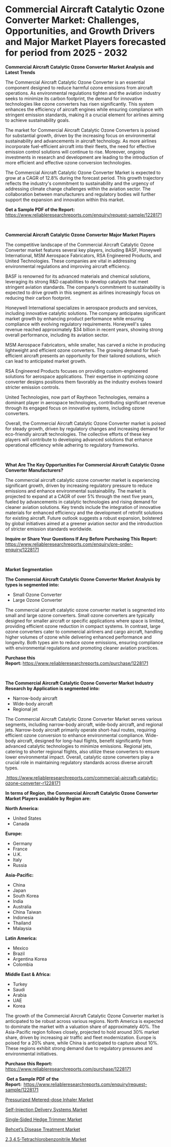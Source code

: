 <p><h1>Commercial Aircraft Catalytic Ozone Converter Market: Challenges, Opportunities, and Growth Drivers and Major Market Players forecasted for period from 2025 - 2032</h1></p><p><strong>Commercial Aircraft Catalytic Ozone Converter Market Analysis and Latest Trends</strong></p>
<p><p>The Commercial Aircraft Catalytic Ozone Converter is an essential component designed to reduce harmful ozone emissions from aircraft operations. As environmental regulations tighten and the aviation industry seeks to minimize its carbon footprint, the demand for innovative technologies like ozone converters has risen significantly. This system enhances the efficiency of aircraft engines while ensuring compliance with stringent emission standards, making it a crucial element for airlines aiming to achieve sustainability goals.</p><p>The market for Commercial Aircraft Catalytic Ozone Converters is poised for substantial growth, driven by the increasing focus on environmental sustainability and advancements in aircraft technology. As more airlines incorporate fuel-efficient aircraft into their fleets, the need for effective emission control solutions will continue to rise. Moreover, ongoing investments in research and development are leading to the introduction of more efficient and effective ozone conversion technologies.</p><p>The Commercial Aircraft Catalytic Ozone Converter Market is expected to grow at a CAGR of 12.8% during the forecast period. This growth trajectory reflects the industry's commitment to sustainability and the urgency of addressing climate change challenges within the aviation sector. The collaboration between manufacturers and regulatory bodies will further support the expansion and innovation within this market.</p></p>
<p><strong>Get a Sample PDF of the Report:&nbsp;</strong> <a href="https://www.reliableresearchreports.com/enquiry/request-sample/1228171?utm_campaign=121&utm_medium=2&utm_source=Github&utm_content=ia&utm_term=26032025&utm_id=commercial-aircraft-catalytic-ozone-converter">https://www.reliableresearchreports.com/enquiry/request-sample/1228171</a></p>
<p>&nbsp;</p>
<p><strong>Commercial Aircraft Catalytic Ozone Converter Major Market Players</strong></p>
<p><p>The competitive landscape of the Commercial Aircraft Catalytic Ozone Converter market features several key players, including BASF, Honeywell International, MSM Aerospace Fabricators, RSA Engineered Products, and United Technologies. These companies are vital in addressing environmental regulations and improving aircraft efficiency.</p><p>BASF is renowned for its advanced materials and chemical solutions, leveraging its strong R&D capabilities to develop catalysts that meet stringent aviation standards. The company’s commitment to sustainability is expected to drive growth in this segment as airlines increasingly focus on reducing their carbon footprint.</p><p>Honeywell International specializes in aerospace products and services, including innovative catalytic solutions. The company anticipates significant market growth by enhancing product performance while ensuring compliance with evolving regulatory requirements. Honeywell's sales revenue reached approximately $34 billion in recent years, showing strong overall performance, including its aviation sector.</p><p>MSM Aerospace Fabricators, while smaller, has carved a niche in producing lightweight and efficient ozone converters. The growing demand for fuel-efficient aircraft presents an opportunity for their tailored solutions, which can lead to anticipated market growth.</p><p>RSA Engineered Products focuses on providing custom-engineered solutions for aerospace applications. Their expertise in optimizing ozone converter designs positions them favorably as the industry evolves toward stricter emission controls.</p><p>United Technologies, now part of Raytheon Technologies, remains a dominant player in aerospace technologies, contributing significant revenue through its engaged focus on innovative systems, including ozone converters.</p><p>Overall, the Commercial Aircraft Catalytic Ozone Converter market is poised for steady growth, driven by regulatory changes and increasing demand for eco-friendly aircraft technologies. The collective efforts of these key players will contribute to developing advanced solutions that enhance operational efficiency while adhering to regulatory frameworks.</p></p>
<p>&nbsp;</p>
<p><strong>What Are The Key Opportunities For Commercial Aircraft Catalytic Ozone Converter Manufacturers?</strong></p>
<p><p>The commercial aircraft catalytic ozone converter market is experiencing significant growth, driven by increasing regulatory pressure to reduce emissions and enhance environmental sustainability. The market is projected to expand at a CAGR of over 5% through the next five years, fueled by advancements in catalytic technologies and rising demand for cleaner aviation solutions. Key trends include the integration of innovative materials for enhanced efficiency and the development of retrofit solutions for existing aircraft. Future outlook suggests a robust expansion, bolstered by global initiatives aimed at a greener aviation sector and the introduction of stricter emission standards worldwide.</p></p>
<p><strong>Inquire or Share Your Questions If Any Before Purchasing This Report:</strong> <a href="https://www.reliableresearchreports.com/enquiry/pre-order-enquiry/1228171?utm_campaign=121&utm_medium=2&utm_source=Github&utm_content=ia&utm_term=26032025&utm_id=commercial-aircraft-catalytic-ozone-converter">https://www.reliableresearchreports.com/enquiry/pre-order-enquiry/1228171</a></p>
<p>&nbsp;</p>
<p><strong>Market Segmentation</strong></p>
<p><strong>The Commercial Aircraft Catalytic Ozone Converter Market Analysis by types is segmented into:</strong></p>
<p><ul><li>Small Ozone Converter</li><li>Large Ozone Converter</li></ul></p>
<p><p>The commercial aircraft catalytic ozone converter market is segmented into small and large ozone converters. Small ozone converters are typically designed for smaller aircraft or specific applications where space is limited, providing efficient ozone reduction in compact systems. In contrast, large ozone converters cater to commercial airliners and cargo aircraft, handling higher volumes of ozone while delivering enhanced performance and longevity. Both types aim to reduce ozone emissions, ensuring compliance with environmental regulations and promoting cleaner aviation practices.</p></p>
<p><strong>Purchase this Report:&nbsp;</strong><a href="https://www.reliableresearchreports.com/purchase/1228171?utm_campaign=121&utm_medium=2&utm_source=Github&utm_content=ia&utm_term=26032025&utm_id=commercial-aircraft-catalytic-ozone-converter">https://www.reliableresearchreports.com/purchase/1228171</a></p>
<p>&nbsp;</p>
<p><strong>The Commercial Aircraft Catalytic Ozone Converter Market Industry Research by Application is segmented into:</strong></p>
<p><ul><li>Narrow-body aircraft</li><li>Wide-body aircraft</li><li>Regional jet</li></ul></p>
<p><p>The Commercial Aircraft Catalytic Ozone Converter Market serves various segments, including narrow-body aircraft, wide-body aircraft, and regional jets. Narrow-body aircraft primarily operate short-haul routes, requiring efficient ozone conversion to enhance environmental compliance. Wide-body aircraft, designed for long-haul flights, benefit significantly from advanced catalytic technologies to minimize emissions. Regional jets, catering to shorter regional flights, also utilize these converters to ensure lower environmental impact. Overall, catalytic ozone converters play a crucial role in maintaining regulatory standards across diverse aircraft types.</p></p>
<p><a href="https://www.reliableresearchreports.com/commercial-aircraft-catalytic-ozone-converter-r1228171?utm_campaign=121&utm_medium=2&utm_source=Github&utm_content=ia&utm_term=26032025&utm_id=commercial-aircraft-catalytic-ozone-converter">&nbsp;https://www.reliableresearchreports.com/commercial-aircraft-catalytic-ozone-converter-r1228171</a></p>
<p><strong>In terms of Region, the Commercial Aircraft Catalytic Ozone Converter Market Players available by Region are:</strong></p>
<p>
    <p> <strong> North America: </strong>
        <ul>
            <li>United States</li>
            <li>Canada</li>
        </ul>
        </p> 
    <p> <strong> Europe: </strong>
        <ul>
            <li>Germany</li>
            <li>France</li>
            <li>U.K.</li>
            <li>Italy</li>
            <li>Russia</li>
        </ul>
        </p> 
    <p> <strong> Asia-Pacific: </strong>
        <ul>
            <li>China</li>
            <li>Japan</li>
            <li>South Korea</li>
            <li>India</li>
            <li>Australia</li>
            <li>China Taiwan</li>
            <li>Indonesia</li>
            <li>Thailand</li>
            <li>Malaysia</li>
        </ul>
        </p> 
    <p> <strong> Latin America: </strong>
        <ul>
            <li>Mexico</li>
            <li>Brazil</li>
            <li>Argentina Korea</li>
            <li>Colombia</li>
        </ul>
        </p> 
    <p> <strong> Middle East & Africa: </strong>
        <ul>
            <li>Turkey</li>
            <li>Saudi</li>
            <li>Arabia</li>
            <li>UAE</li>
            <li>Korea</li>
        </ul>
    </p>
    </p>
<p><p>The growth of the Commercial Aircraft Catalytic Ozone Converter market is anticipated to be robust across various regions. North America is expected to dominate the market with a valuation share of approximately 40%. The Asia-Pacific region follows closely, projected to hold around 30% market share, driven by increasing air traffic and fleet modernization. Europe is poised for a 20% share, while China is anticipated to capture about 10%. These regions exhibit strong demand due to regulatory pressures and environmental initiatives.</p></p>
<p><strong>Purchase this Report: </strong><a href="https://www.reliableresearchreports.com/purchase/1228171?utm_campaign=121&utm_medium=2&utm_source=Github&utm_content=ia&utm_term=26032025&utm_id=commercial-aircraft-catalytic-ozone-converter">https://www.reliableresearchreports.com/purchase/1228171</a></p>
<p>&nbsp;<strong>Get a Sample PDF of the Report:&nbsp;&nbsp;</strong><a href="https://www.reliableresearchreports.com/enquiry/request-sample/1228171?utm_campaign=121&utm_medium=2&utm_source=Github&utm_content=ia&utm_term=26032025&utm_id=commercial-aircraft-catalytic-ozone-converter">https://www.reliableresearchreports.com/enquiry/request-sample/1228171</a></p>
<p><strong></strong></p>
<p><p><a href="https://github.com/baatetoshda/Market-Research-Report-List-1/blob/main/pressurized-metered-dose-inhaler-market.md?utm_campaign=121&utm_medium=2&utm_source=Github&utm_content=ia&utm_term=26032025&utm_id=commercial-aircraft-catalytic-ozone-converter">Pressurized Metered-dose Inhaler Market</a></p><p><a href="https://github.com/zdybelzinn/Market-Research-Report-List-1/blob/main/self-injection-delivery-systems-market.md?utm_campaign=121&utm_medium=2&utm_source=Github&utm_content=ia&utm_term=26032025&utm_id=commercial-aircraft-catalytic-ozone-converter">Self-Injection Delivery Systems Market</a></p><p><a href="https://github.com/tabormahay2f/Market-Research-Report-List-1/blob/main/singlesided-hedge-trimmer-market.md?utm_campaign=121&utm_medium=2&utm_source=Github&utm_content=ia&utm_term=26032025&utm_id=commercial-aircraft-catalytic-ozone-converter">Single‑Sided Hedge Trimmer Market</a></p><p><a href="https://github.com/siwerhommer97/Market-Research-Report-List-1/blob/main/behcets-disease-treatment-market.md?utm_campaign=121&utm_medium=2&utm_source=Github&utm_content=ia&utm_term=26032025&utm_id=commercial-aircraft-catalytic-ozone-converter">Behcet’s Disease Treatment Market</a></p><p><a href="https://github.com/naingbiner7i/Market-Research-Report-List-1/blob/main/2345-tetrachlorobenzonitrile-market.md?utm_campaign=121&utm_medium=2&utm_source=Github&utm_content=ia&utm_term=26032025&utm_id=commercial-aircraft-catalytic-ozone-converter">2,3,4,5-Tetrachlorobenzonitrile Market</a></p></p>